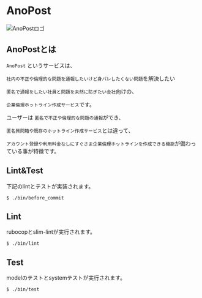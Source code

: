 # AnoPost

![AnoPostロゴ](https://github.com/wawawatataru/anopost/blob/master/app/assets/images/android-chrome-256x256.png?raw=true,"AnoPostロゴ")

## AnoPostとは

`AnoPost` というサービスは、

`社内の不正や倫理的な問題を通報したいけど身バレしたくない問題`を解決したい

`匿名で通報をしたい社員と問題を未然に防ぎたい会社`向けの、

`企業倫理ホットライン作成サービス`です。

ユーザーは `匿名で不正や倫理的な問題の通報`ができ、

`匿名質問箱や既存のホットライン作成サービス`とは違って、

`アカウント登録や利用料金なしにすぐさま企業倫理ホットラインを作成できる機能`が備わっている事が特徴です。

## Lint&Test
下記のlintとテストが実装されます。

```
$ ./bin/before_commit
```

## Lint
rubocopとslim-lintが実行されます。

```
$ ./bin/lint
```

## Test
modelのテストとsystemテストが実行されます。

```
$ ./bin/test
```
